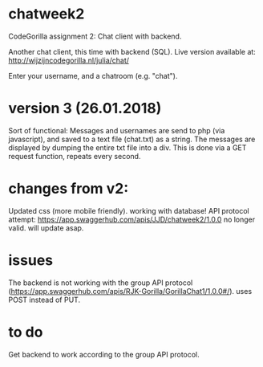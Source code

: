 # chatweek2
CodeGorilla assignment 2: Chat client with backend. 

Another chat client, this time with backend (SQL). Live version available at: http://wijzijncodegorilla.nl/julia/chat/

Enter your username, and a chatroom (e.g. "chat"). 


 
# version 3 (26.01.2018)
Sort of functional: Messages and usernames are send to php (via javascript), and saved to a text file (chat.txt) as a string. 
The messages are displayed by dumping the entire txt file into a div. This is done via a GET request function, repeats every second. 

 
# changes from v2:
Updated css (more mobile friendly).
working with database!
API protocol attempt: https://app.swaggerhub.com/apis/JJD/chatweek2/1.0.0 no longer valid. will update asap.

# issues
The backend is not working with the group API protocol (https://app.swaggerhub.com/apis/RJK-Gorilla/GorillaChat1/1.0.0#/). uses POST instead of PUT. 

# to do
Get backend to work according to the group API protocol.
